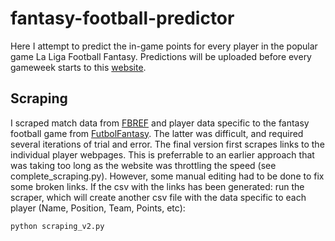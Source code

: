 # fantasy-football-predictor

Here I attempt to predict the in-game points for every player in the popular game La Liga Football Fantasy. Predictions will be uploaded before every gameweek starts to this [website](https://mhandt9.github.io/fantasy-football-predictor/).

## Scraping

I scraped match data from [FBREF](https://fbref.com/en/) and player data specific to the fantasy football game from [FutbolFantasy](https://www.futbolfantasy.com/). The latter was difficult, and required several iterations of trial and error. The final version first scrapes links to the individual player webpages. This is preferrable to an earlier approach that was taking too long as the website was throttling the speed (see complete_scraping.py). However, some manual editing had to be done to fix some broken links. If the csv with the links has been generated: run the scraper, which will create another csv file with the data specific to each player (Name, Position, Team, Points, etc):
```
python scraping_v2.py
```
